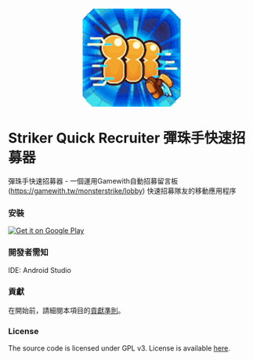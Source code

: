 
<p align="center">
  <img src="./material/ic_launcher.png" height="200" width="200">
</p>

# Striker Quick Recruiter 彈珠手快速招募器
彈珠手快速招募器 - 一個運用Gamewith自動招募留言板(https://gamewith.tw/monsterstrike/lobby) 快速招募隊友的移動應用程序

### 安裝
<a href='https://play.google.com/store/apps/details?id=org.sourcekey.strikerquickrecruiter&pcampaignid=pcampaignidMKT-Other-global-all-co-prtnr-py-PartBadge-Mar2515-1'><img alt='Get it on Google Play' src='https://play.google.com/intl/en_us/badges/static/images/badges/en_badge_web_generic.png' width="200"/></a>

### 開發者需知
IDE: Android Studio

### 貢獻
在開始前，請細閱本項目的[貢獻準則](https://www.contributor-covenant.org/version/2/0/code_of_conduct/)。

### License
The source code is licensed under GPL v3. License is available [here](/LICENSE).
